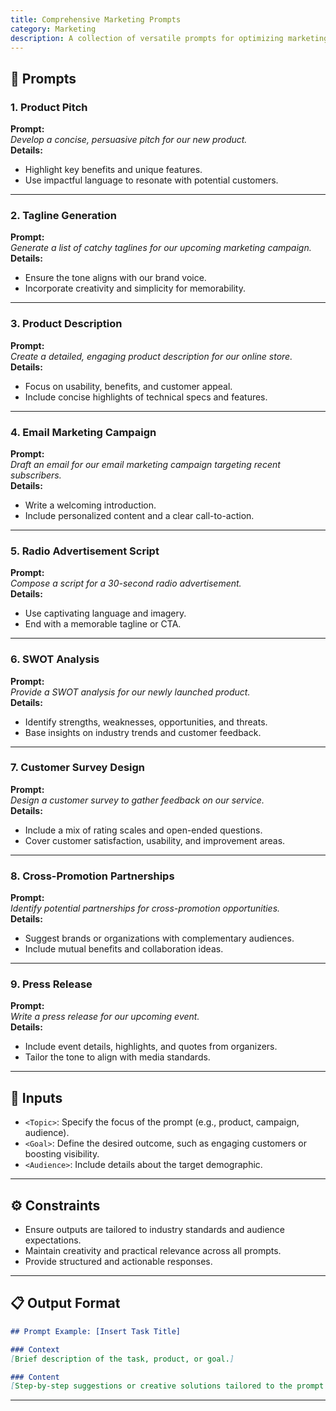 ```yaml
---
title: Comprehensive Marketing Prompts
category: Marketing
description: A collection of versatile prompts for optimizing marketing efforts, from campaign planning to creative content generation.
---
```


## 🔧 Prompts

### 1. **Product Pitch**  
**Prompt:**  
*Develop a concise, persuasive pitch for our new product.*  
**Details:**  
- Highlight key benefits and unique features.  
- Use impactful language to resonate with potential customers.  

---

### 2. **Tagline Generation**  
**Prompt:**  
*Generate a list of catchy taglines for our upcoming marketing campaign.*  
**Details:**  
- Ensure the tone aligns with our brand voice.  
- Incorporate creativity and simplicity for memorability.  

---

### 3. **Product Description**  
**Prompt:**  
*Create a detailed, engaging product description for our online store.*  
**Details:**  
- Focus on usability, benefits, and customer appeal.  
- Include concise highlights of technical specs and features.  

---

### 4. **Email Marketing Campaign**  
**Prompt:**  
*Draft an email for our email marketing campaign targeting recent subscribers.*  
**Details:**  
- Write a welcoming introduction.  
- Include personalized content and a clear call-to-action.  

---

### 5. **Radio Advertisement Script**  
**Prompt:**  
*Compose a script for a 30-second radio advertisement.*  
**Details:**  
- Use captivating language and imagery.  
- End with a memorable tagline or CTA.  

---

### 6. **SWOT Analysis**  
**Prompt:**  
*Provide a SWOT analysis for our newly launched product.*  
**Details:**  
- Identify strengths, weaknesses, opportunities, and threats.  
- Base insights on industry trends and customer feedback.  

---

### 7. **Customer Survey Design**  
**Prompt:**  
*Design a customer survey to gather feedback on our service.*  
**Details:**  
- Include a mix of rating scales and open-ended questions.  
- Cover customer satisfaction, usability, and improvement areas.  

---

### 8. **Cross-Promotion Partnerships**  
**Prompt:**  
*Identify potential partnerships for cross-promotion opportunities.*  
**Details:**  
- Suggest brands or organizations with complementary audiences.  
- Include mutual benefits and collaboration ideas.  

---

### 9. **Press Release**  
**Prompt:**  
*Write a press release for our upcoming event.*  
**Details:**  
- Include event details, highlights, and quotes from organizers.  
- Tailor the tone to align with media standards.  

---

## 🧩 Inputs

- `<Topic>`: Specify the focus of the prompt (e.g., product, campaign, audience).  
- `<Goal>`: Define the desired outcome, such as engaging customers or boosting visibility.  
- `<Audience>`: Include details about the target demographic.  

---

## ⚙️ Constraints

- Ensure outputs are tailored to industry standards and audience expectations.  
- Maintain creativity and practical relevance across all prompts.  
- Provide structured and actionable responses.

---

## 📋 Output Format

```markdown
## Prompt Example: [Insert Task Title]

### Context
[Brief description of the task, product, or goal.]

### Content
[Step-by-step suggestions or creative solutions tailored to the prompt.]
```

---
